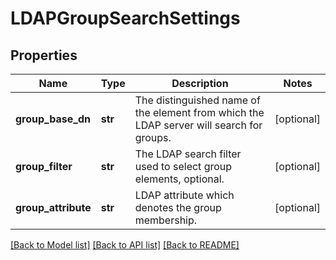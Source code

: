 # LDAPGroupSearchSettings

## Properties
Name | Type | Description | Notes
------------ | ------------- | ------------- | -------------
**group_base_dn** | **str** | The distinguished name of the element from which the LDAP server will search for groups. | [optional] 
**group_filter** | **str** | The LDAP search filter used to select group elements, optional. | [optional] 
**group_attribute** | **str** | LDAP attribute which denotes the group membership. | [optional] 

[[Back to Model list]](../README.md#documentation-for-models) [[Back to API list]](../README.md#documentation-for-api-endpoints) [[Back to README]](../README.md)


